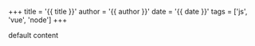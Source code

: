 +++
title = '{{ title }}'
author = '{{ author }}'
date = '{{ date }}'
tags = ['js', 'vue', 'node']
+++


default content
